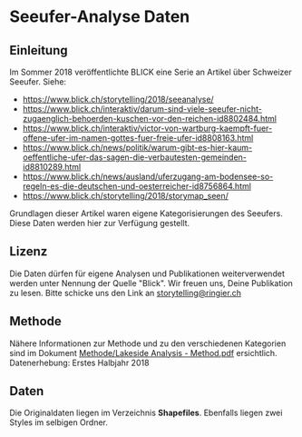 # Seeufer-Analyse Daten
## Einleitung
Im Sommer 2018 veröffentlichte BLICK eine Serie an Artikel über Schweizer Seeufer. Siehe:
* https://www.blick.ch/storytelling/2018/seeanalyse/
* https://www.blick.ch/interaktiv/darum-sind-viele-seeufer-nicht-zugaenglich-behoerden-kuschen-vor-den-reichen-id8802484.html
* https://www.blick.ch/interaktiv/victor-von-wartburg-kaempft-fuer-offene-ufer-im-namen-gottes-fuer-freie-ufer-id8808163.html
* https://www.blick.ch/news/politik/warum-gibt-es-hier-kaum-oeffentliche-ufer-das-sagen-die-verbautesten-gemeinden-id8810289.html
* https://www.blick.ch/news/ausland/uferzugang-am-bodensee-so-regeln-es-die-deutschen-und-oesterreicher-id8756864.html
* https://www.blick.ch/storytelling/2018/storymap_seen/

Grundlagen dieser Artikel waren eigene Kategorisierungen des Seeufers. Diese Daten werden hier zur Verfügung gestellt.
## Lizenz
Die Daten dürfen für eigene Analysen und Publikationen weiterverwendet werden unter Nennung der Quelle "Blick". Wir freuen uns, Deine Publikation zu lesen. Bitte schicke uns den Link an storytelling@ringier.ch

## Methode
Nähere Informationen zur Methode und zu den verschiedenen Kategorien sind im Dokument [Methode/Lakeside Analysis - Method.pdf](Methode/Lakeside%20Analysis%20-%20Method.pdf) ersichtlich.  
Datenerhebung: Erstes Halbjahr 2018

## Daten
Die Originaldaten liegen im Verzeichnis **Shapefiles**. Ebenfalls liegen zwei Styles im selbigen Ordner.  